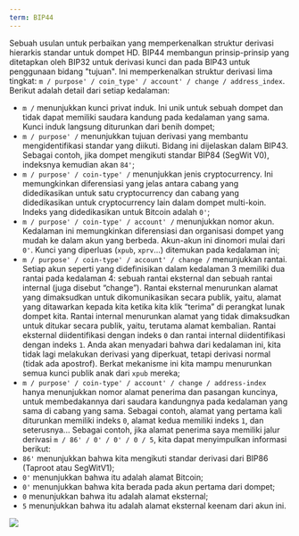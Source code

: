 ```yaml
---
term: BIP44
---
```


Sebuah usulan untuk perbaikan yang memperkenalkan struktur derivasi hierarkis standar untuk dompet HD. BIP44 membangun prinsip-prinsip yang ditetapkan oleh BIP32 untuk derivasi kunci dan pada BIP43 untuk penggunaan bidang "tujuan". Ini memperkenalkan struktur derivasi lima tingkat: `m / purpose' / coin_type' / account' / change / address_index`. Berikut adalah detail dari setiap kedalaman:
* `m /` menunjukkan kunci privat induk. Ini unik untuk sebuah dompet dan tidak dapat memiliki saudara kandung pada kedalaman yang sama. Kunci induk langsung diturunkan dari benih dompet;
* `m / purpose' /` menunjukkan tujuan derivasi yang membantu mengidentifikasi standar yang diikuti. Bidang ini dijelaskan dalam BIP43. Sebagai contoh, jika dompet mengikuti standar BIP84 (SegWit V0), indeksnya kemudian akan `84'`;
* `m / purpose' / coin-type' /` menunjukkan jenis cryptocurrency. Ini memungkinkan diferensiasi yang jelas antara cabang yang didedikasikan untuk satu cryptocurrency dan cabang yang didedikasikan untuk cryptocurrency lain dalam dompet multi-koin. Indeks yang didedikasikan untuk Bitcoin adalah `0'`;
* `m / purpose' / coin-type' / account' /` menunjukkan nomor akun. Kedalaman ini memungkinkan diferensiasi dan organisasi dompet yang mudah ke dalam akun yang berbeda. Akun-akun ini dinomori mulai dari `0'`. Kunci yang diperluas (`xpub`, `xprv`...) ditemukan pada kedalaman ini;
* `m / purpose' / coin-type' / account' / change /` menunjukkan rantai. Setiap akun seperti yang didefinisikan dalam kedalaman 3 memiliki dua rantai pada kedalaman 4: sebuah rantai eksternal dan sebuah rantai internal (juga disebut “change”). Rantai eksternal menurunkan alamat yang dimaksudkan untuk dikomunikasikan secara publik, yaitu, alamat yang ditawarkan kepada kita ketika kita klik “terima” di perangkat lunak dompet kita. Rantai internal menurunkan alamat yang tidak dimaksudkan untuk ditukar secara publik, yaitu, terutama alamat kembalian. Rantai eksternal diidentifikasi dengan indeks `0` dan rantai internal diidentifikasi dengan indeks `1`. Anda akan menyadari bahwa dari kedalaman ini, kita tidak lagi melakukan derivasi yang diperkuat, tetapi derivasi normal (tidak ada apostrof). Berkat mekanisme ini kita mampu menurunkan semua kunci publik anak dari `xpub` mereka;
* `m / purpose' / coin-type' / account' / change / address-index` hanya menunjukkan nomor alamat penerima dan pasangan kuncinya, untuk membedakannya dari saudara kandungnya pada kedalaman yang sama di cabang yang sama. Sebagai contoh, alamat yang pertama kali diturunkan memiliki indeks `0`, alamat kedua memiliki indeks `1`, dan seterusnya...
Sebagai contoh, jika alamat penerima saya memiliki jalur derivasi `m / 86' / 0' / 0' / 0 / 5`, kita dapat menyimpulkan informasi berikut:
* `86'` menunjukkan bahwa kita mengikuti standar derivasi dari BIP86 (Taproot atau SegWitV1);
* `0'` menunjukkan bahwa itu adalah alamat Bitcoin;
* `0'` menunjukkan bahwa kita berada pada akun pertama dari dompet;
* `0` menunjukkan bahwa itu adalah alamat eksternal;
* `5` menunjukkan bahwa itu adalah alamat eksternal keenam dari akun ini.

![](../../dictionnaire/assets/18.png)